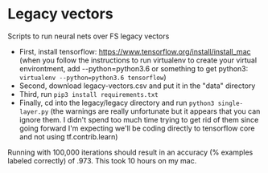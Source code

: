Legacy vectors
==============

Scripts to run neural nets over FS legacy vectors

* First, install tensorflow: https://www.tensorflow.org/install/install_mac
 (when you follow the instructions to run virtualenv to create your virtual environtment,
 add --python=python3.6 or something to get python3: `virtualenv --python=python3.6 tensorflow`)
* Second, download legacy-vectors.csv and put it in the "data" directory
* Third, run `pip3 install requirements.txt`
* Finally, cd into the legacy/legacy directory and run `python3 single-layer.py`
 (the warnings are really unfortunate but it appears that you can ignore them.
 I didn't spend too much time trying to get rid of them since going forward I'm expecting we'll
 be coding directly to tensorflow core and not using tf.contrib.learn)

Running with 100,000 iterations should result in an accuracy (% examples labeled correctly) of .973.
This took 10 hours on my mac.
